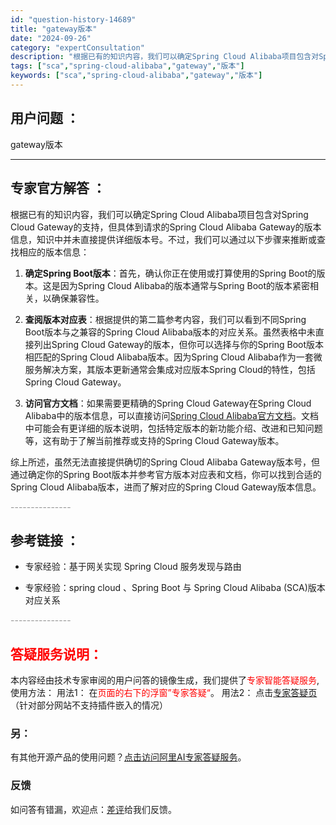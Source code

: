 ```yaml
---
id: "question-history-14689"
title: "gateway版本"
date: "2024-09-26"
category: "expertConsultation"
description: "根据已有的知识内容，我们可以确定Spring Cloud Alibaba项目包含对Spring Cloud Gateway的支持，但具体到请求的Spring Cloud Alibaba Gateway的版本信息，知识中并未直接提供详细版本号。不过，我们可以通过以下步骤来推断或查找相应的版本信息：1."
tags: ["sca","spring-cloud-alibaba","gateway","版本"]
keywords: ["sca","spring-cloud-alibaba","gateway","版本"]
---
```


## 用户问题 ： 
 gateway版本  

---------------
## 专家官方解答 ：

根据已有的知识内容，我们可以确定Spring Cloud Alibaba项目包含对Spring Cloud Gateway的支持，但具体到请求的Spring Cloud Alibaba Gateway的版本信息，知识中并未直接提供详细版本号。不过，我们可以通过以下步骤来推断或查找相应的版本信息：

1. **确定Spring Boot版本**：首先，确认你正在使用或打算使用的Spring Boot的版本。这是因为Spring Cloud Alibaba的版本通常与Spring Boot的版本紧密相关，以确保兼容性。

2. **查阅版本对应表**：根据提供的第二篇参考内容，我们可以看到不同Spring Boot版本与之兼容的Spring Cloud Alibaba版本的对应关系。虽然表格中未直接列出Spring Cloud Gateway的版本，但你可以选择与你的Spring Boot版本相匹配的Spring Cloud Alibaba版本。因为Spring Cloud Alibaba作为一套微服务解决方案，其版本更新通常会集成对应版本Spring Cloud的特性，包括Spring Cloud Gateway。

3. **访问官方文档**：如果需要更精确的Spring Cloud Gateway在Spring Cloud Alibaba中的版本信息，可以直接访问[Spring Cloud Alibaba官方文档](https://sca.aliyun.com/docs/2023/overview/version-explain/)。文档中可能会有更详细的版本说明，包括特定版本的新功能介绍、改进和已知问题等，这有助于了解当前推荐或支持的Spring Cloud Gateway版本。

综上所述，虽然无法直接提供确切的Spring Cloud Alibaba Gateway版本号，但通过确定你的Spring Boot版本并参考官方版本对应表和文档，你可以找到合适的Spring Cloud Alibaba版本，进而了解对应的Spring Cloud Gateway版本信息。


<font color="#949494">---------------</font> 


## 参考链接 ：

* 专家经验：基于网关实现 Spring Cloud 服务发现与路由 
 
 * 专家经验：spring cloud 、Spring Boot 与 Spring Cloud Alibaba (SCA)版本对应关系 


 <font color="#949494">---------------</font> 
 


## <font color="#FF0000">答疑服务说明：</font> 

本内容经由技术专家审阅的用户问答的镜像生成，我们提供了<font color="#FF0000">专家智能答疑服务</font>,使用方法：
用法1： 在<font color="#FF0000">页面的右下的浮窗”专家答疑“</font>。
用法2： 点击[专家答疑页](https://answer.opensource.alibaba.com/docs/intro)（针对部分网站不支持插件嵌入的情况）
### 另：


有其他开源产品的使用问题？[点击访问阿里AI专家答疑服务](https://answer.opensource.alibaba.com/docs/intro)。
### 反馈
如问答有错漏，欢迎点：[差评](https://ai.nacos.io/user/feedbackByEnhancerGradePOJOID?enhancerGradePOJOId=14739)给我们反馈。
